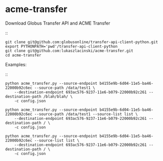 # acme-transfer

Download Globus Transfer API and ACME Transfer

::

    git clone git@github.com:globusonline/transfer-api-client-python.git
    export PYTHONPATH='pwd'/transfer-api-client-python
    git clone git@github.com:lukaszlacinski/acme-transfer.git
    cd acme-transfer

Examples:

::

    python acme_transfer.py --source-endpoint b4155e9b-6d04-11e5-ba46-22000b92c6ec --source-path /data/test1 \
        --destination-endpoint 693ac576-9237-11e6-b079-22000b92c261 --destination-path /blah/blah/ \
        -c config.json

    python acme_transfer.py --source-endpoint b4155e9b-6d04-11e5-ba46-22000b92c6ec --source-path /data/test1 --source-list list \
        --destination-endpoint 693ac576-9237-11e6-b079-22000b92c261 --destination-path / \
        -c config.json

    python acme_transfer.py --source-endpoint b4155e9b-6d04-11e5-ba46-22000b92c6ec --source-list list \
        --destination-endpoint 693ac576-9237-11e6-b079-22000b92c261 --destination-path / \
        -c config.json

